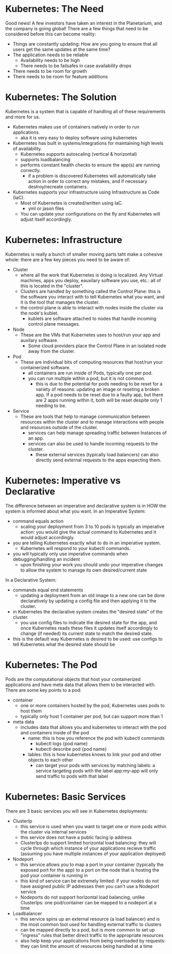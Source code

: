 # Kubernetes: The Need
Good news! A few investors have taken an interest in the Planetarium, and the company is going global! There are a few things that need to be considered before this can become reality:
- Things are constantly updating: How are you going to ensure that all users get the same updates at the same time?
- The application needs to be reliable
    - Availability needs to be high
    - There needs to be failsafes in case availability drops
- There needs to be room for growth
- There needs to be room for feature additions


# Kubernetes: The Solution
Kubernetes is a system that is capable of handling all of these requirements and more for us.
- Kubernetes makes use of containers natively in order to run applications.
    - aka it is very easy to deploy software using kubernetes
- Kubernetes has built in systems/integrations for maintaining high levels of availability.
    - Kubernetes supports autoscaling (vertical & horizontal)
    - supports loadbalancing
    - performs constant health checks to ensure the app(s) are running correctly. 
        - if a problem is discovered Kubernetes will automatically take action in order to correct any mistakes, and if necessary destroy/recreate containers.
- Kubernetes supports your infrastructure using Infrastructure as Code (IaC).
    - Most of Kubernetes is created/written using IaC.
        - yml or jason files
    - You can update your configurations on the fly and Kubernetes will adjust itself accordingly.


# Kubernetes: Infrastructure
Kubernetes is really a bunch of smaller moving parts taht make a cohesive whole: there are a few key pieces you need to be aware of:
- Cluster
    - where all the work that Kubernetes is doing is localized. Any Virtual machines,  apps you deploy, eauxilary software you use, etc.: all of this is located in the "cluster".
    - Clusters are handled by something called the Control Plane: this is the software you interact with to tell Kubernetes what you want, and it is the tool that manages the cluster.
    - the control plane is able to interact with nodes inside the cluster via the node's kublet.
        - kublets are software attached to nodes that handle incoming control plane messages.
- Node
    - These are the VMs that Kubernetes uses to host/run your app and auxilary software.
        - Some cloud providers place the Control Plane in an isolated node away from the cluster.
- Pod
    - These are individual bits of computing resources that host/run your containerized software.
        - all containers are run inside of Pods, typically one per pod.
        - you can run multiple within a pod, but it is not common.
            - this is due to the potential for pods needing to be reset for a variety of reasons: updating an image or reseting a broken app. If a pod needs to be reset due to a faulty app, but there are 2 apps running within it, both will be reset despite only 1 needing to be.
- Service
    - These are tools that help to manage communication between resources within the cluster and to manage interactions with people and resources outside of the cluster.
        - services can help manage spreading traffic between Instances of an app.
        - services can also be used to handle incoming requests to the cluster.
            - these external services (typically load balancers) can also directly send external requests to the apps expecting them.


# Kubernetes: Imperative vs Declarative
The difference between an imperative and declarative system is in HOW the system is informed about what you want.
In an Imperative System:
- command equals action
    - scaling your deployment from 3 to 10 pods is typically an imperative action: you would give the actual command to Kubernetes and it would adjust accordingly.
- you are telling Kubernetes exactly what to do in an imperative system.
    - Kubernetes will respond to your kubectl commands.
- you will typically only use imperative commands when debugging/handling an incident
    - upon finishing your work you should undo your imperative changes to allow the system to manage its own desired/current state

In a Declarative System:
- commands equal end statements
    - updating a deployment from an old image to a new one can be done declaratively by updating a config file and then applying it to the cluster.
- in Kubernetes the declarative system creates the "desired state" of the cluster.
    - you use config files to indicate the desired state for the app, and once Kubernetes reads these files it updates itself accordingly to change (if needed) its current state to match the desired state.
- this is the default way Kubernetes is desired to be used: use configs to tell Kubernetes what the desired state should be


# Kubernetes: The Pod
Pods are the computational objects that host your containerized applications and have meta data that allows them to be interacted with. There are some key points to a pod:
- container
    - one or more containers hosted by the pod, Kubernetes uses pods to host them
    - typically only host 1 container per pod, but can support more than 1
- meta data
    - includes data that allows you and kubernetes to interact with the pod and containers inside of the pod
        - name: this is how you reference the pod with kubectl commands
            - kubectl logs {pod name}
            - kubectl describe pod {pod name}
        - lables: this is how kubernetes knows to link your pod and other objects to each other
            - can target your pods with services by matching labels: a service targeting pods with the label app:my-app will only send traffic to pods with that label


# Kubernetes: Basic Services
There are 3 basic services you will see in Kubernetes deployments:
- ClusterIp
    - this service is used when you want to target one or more pods within the cluster via internal services
    - this service does not have a public facing ip address
    - ClusterIps do support limited horizontal load balancing: they will cycle through which instance of your applications recieve traffic (assuming you have multiple instances of your application deployed)
- Nodeport
    - this service allows you to map a port in your container (typically the exposed port for the app) to a port on the node that is hosting the pod your container is running in
    - this kind of service can be extremely limited: if your nodes do not have assigned public IP addresses then you can't use a Nodeport service
    - Nodeports do not support horizontal load balancing, unlike ClusterIps: one pod/container can be mapped to a nodeport at a time
- Loadbalancer
    - this service spins up an external resource (a load balancer) and is the most common tool used for handling external traffic to clusters
    - can be mapped directly to a pod, but is more common to set up "ingress" rules that better direct traffic to the appropriate resources
    - also help keep your applications from being overloaded by requests: they can limit the amount of resources being handled at a time